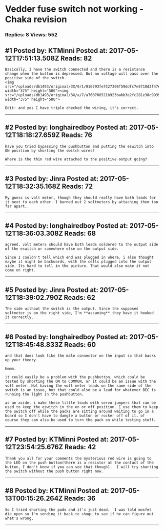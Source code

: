 # Vedder fuse switch not working - Chaka revision

### Replies: 8 Views: 552

## \#1 Posted by: KTMinni Posted at: 2017-05-12T17:51:13.508Z Reads: 82

```
Basically, I have the switch connected and there is a resistance change when the button is depressed. But no voltage will pass over the positive side of the switch.
<img src="/uploads/db1493/original/3X/0/1/016793fe7527308f59ddfc7e8710d3f47e204d7e.jpg" width="375" height="500"><img src="/uploads/db1493/original/3X/a/7/a760708521b923babb3e2fc281e38c9939752daf.jpg" width="375" height="500">

Edit: and yes I have triple checked the wiring, it's correct.
```

---
## \#2 Posted by: longhairedboy Posted at: 2017-05-12T18:18:27.659Z Reads: 76

```
have you tried bypassing the pushbutton and putting the eswitch into ON position by shorting the switch wires?

Where is the thin red wire attached to the positive output going?
```

---
## \#3 Posted by: Jinra Posted at: 2017-05-12T18:32:35.168Z Reads: 72

```
My guess is volt meter, though they should really have both leads for it next to each other. I burned out 2 voltmeters by attaching them too far apart..
```

---
## \#4 Posted by: longhairedboy Posted at: 2017-05-12T18:36:03.308Z Reads: 68

```
agreed. volt meters should have both leads soldered to the output side of the eswitch or somewhere else on the output side. 

Since I couldn't tell which end was plugged in where, i also thought maybe it might be backwards, with the cells plugged into the output side. Its hard to tell in the picture. That would also make it not come on right.
```

---
## \#5 Posted by: Jinra Posted at: 2017-05-12T18:39:02.790Z Reads: 62

```
The side without the switch is the output. Since the supposed voltmeter is on the right side, I'm **assuming** they have it hooked it correctly.
```

---
## \#6 Posted by: longhairedboy Posted at: 2017-05-12T18:45:48.833Z Reads: 60

```
and that does look like the male connector on the input so that backs up your theory. 

hmmm.

it could easily be a problem with the pushbutton, which could be tested by shorting the ON to COMMON, or it could be an issue with the volt meter. Not having the volt meter leads on the same side of the switch is an issue, but that could also be a lead for whatever BEC is running the light in the pushbutton. 

as an aside, i make these little leads with servo jumpers that can be used to keep the eswitch in the on or off position. I use them to keep the switch off while the packs are sitting around waiting to go in a board so I don't have to dangle a button or rocker off of it. of course they can also be used to turn the pack on while testing stuff.
```

---
## \#7 Posted by: KTMinni Posted at: 2017-05-12T23:54:25.676Z Reads: 42

```
Thank you all for your comments the mysterious red wire is going to the LED on the push button(there is a resistor at the contact of the button, I don't know if you can see that though).  I will try shorting the switch without the push button right now.
```

---
## \#8 Posted by: KTMinni Posted at: 2017-05-13T00:15:26.264Z Reads: 36

```
So I tried shorting the pads and it's just dead.  I was told mosfet die open so I'm sending it back to shogu to see if he can figure out what's wrong.
```

---
